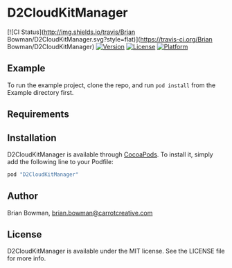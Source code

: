 # D2CloudKitManager

[![CI Status](http://img.shields.io/travis/Brian Bowman/D2CloudKitManager.svg?style=flat)](https://travis-ci.org/Brian Bowman/D2CloudKitManager)
[![Version](https://img.shields.io/cocoapods/v/D2CloudKitManager.svg?style=flat)](http://cocoapods.org/pods/D2CloudKitManager)
[![License](https://img.shields.io/cocoapods/l/D2CloudKitManager.svg?style=flat)](http://cocoapods.org/pods/D2CloudKitManager)
[![Platform](https://img.shields.io/cocoapods/p/D2CloudKitManager.svg?style=flat)](http://cocoapods.org/pods/D2CloudKitManager)

## Example

To run the example project, clone the repo, and run `pod install` from the Example directory first.

## Requirements

## Installation

D2CloudKitManager is available through [CocoaPods](http://cocoapods.org). To install
it, simply add the following line to your Podfile:

```ruby
pod "D2CloudKitManager"
```

## Author

Brian Bowman, brian.bowman@carrotcreative.com

## License

D2CloudKitManager is available under the MIT license. See the LICENSE file for more info.
